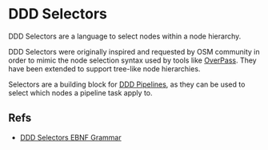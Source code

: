 # DDD Selectors

DDD Selectors are a language to select nodes within a node hierarchy.

DDD Selectors were originally inspired and requested by OSM community in order to mimic
the node selection syntax used by tools like [OverPass](https://wiki.openstreetmap.org/wiki/Overpass_turbo/MapCSS).
They have been extended to support tree-like node hierarchies.

Selectors are a building block for [DDD Pipelines](pipelines.md), as they can be used
to select which nodes a pipeline task apply to.


## Refs

- [DDD Selectors EBNF Grammar](../ddd/core/selectors/selector_ebnf.py)


